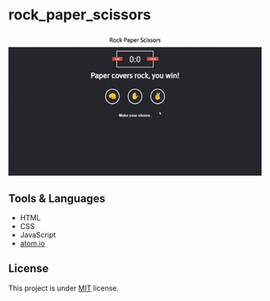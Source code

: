 ﻿# rock_paper_scissors
![](sample2.gif)

## Tools & Languages
- HTML
- CSS
- JavaScript
- [atom.io](https://atom.io/)

## License 
This project is under [MIT](https://opensource.org/licenses/MIT) license.
